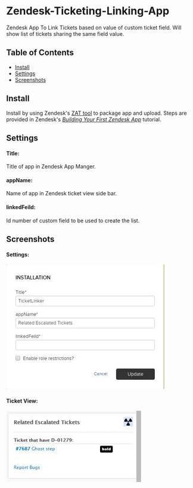 # Zendesk-Ticketing-Linking-App
Zendesk App To Link Tickets based on value of custom ticket field. Will show list of tickets sharing the same field value.

## Table of Contents
- [Install](https://github.com/mzelmanovich/Zendesk-Ticketing-Linking-App#install)
- [Settings](https://github.com/mzelmanovich/Zendesk-Ticketing-Linking-App#settings)
- [Screenshots](https://github.com/mzelmanovich/Zendesk-Ticketing-Linking-App#screenshots)

## Install
Install by using Zendesk's [ZAT tool](https://developer.zendesk.com/apps/docs/agent/tools) to package app and upload. Steps are provided in Zendesk's *[Building Your First Zendesk App](https://support.zendesk.com/hc/en-us/articles/203691296)* tutorial.

## Settings
#### Title:
Title of app in Zendesk App Manger.

#### appName:
Name of app in Zendesk ticket view side bar.

#### linkedFeild:
Id number of custom field to be used to create the list.

## Screenshots
#### Settings:
![Settings field](https://github.com/mzelmanovich/Zendesk-Ticketing-Linking-App/blob/master/screenshots/settings.JPG?raw=true)


#### Ticket View:
![App Screen Shot](https://github.com/mzelmanovich/Zendesk-Ticketing-Linking-App/blob/master/screenshots/app.JPG?raw=true)
